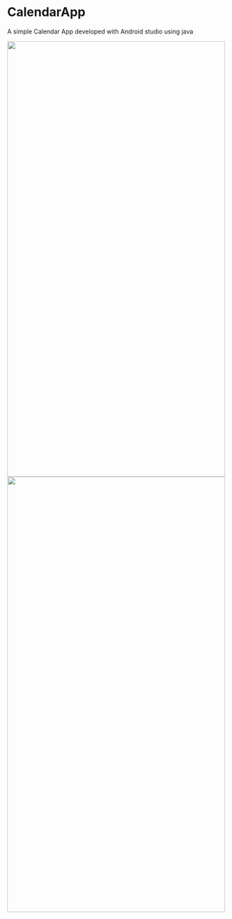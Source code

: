 # CalendarApp
A simple Calendar App developed with Android studio using java

<img src="https://user-images.githubusercontent.com/74872422/208725107-0f0f67d1-94b3-4edf-923f-f66ce78d5ddc.jpg" width="500" height="1000">
<img src="https://user-images.githubusercontent.com/74872422/208725103-c3f01278-3190-447c-8c7e-01ba4d7554a0.jpg" width="500" height="1000">
